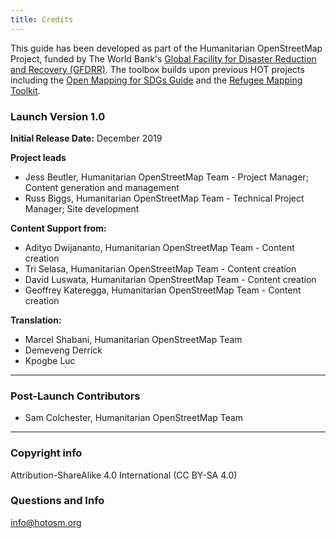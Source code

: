 ```yaml
---
title: Credits
---
```


This guide has been developed as part of the Humanitarian OpenStreetMap Project, funded by The World Bank's [Global Facility for Disaster Reduction and Recovery (GFDRR)](https://www.gfdrr.org/en). The toolbox builds upon previous HOT projects including the [Open Mapping for SDGs Guide](https://hotosm.github.io/gpsdd-documentation/) and the [Refugee Mapping Toolkit](https://www.hotosm.org/updates/participatory-mapping-toolkit-a-guide-for-refugee-contexts/).

### Launch Version 1.0

**Initial Release Date:** December 2019

**Project leads** 
* Jess Beutler, Humanitarian OpenStreetMap Team - Project Manager; Content generation and management 
* Russ Biggs, Humanitarian OpenStreetMap Team - Technical Project Manager; Site development 

**Content Support from:** 

* Adityo Dwijananto, Humanitarian OpenStreetMap Team - Content creation 
* Tri Selasa, Humanitarian OpenStreetMap Team - Content creation 
* David Luswata, Humanitarian OpenStreetMap Team - Content creation 
* Geoffrey Kateregga, Humanitarian OpenStreetMap Team - Content creation

**Translation:** 

* Marcel Shabani, Humanitarian OpenStreetMap Team 
* Demeveng Derrick 
* Kpogbe Luc 

****

### Post-Launch Contributors 

* Sam Colchester, Humanitarian OpenStreetMap Team

****

### Copyright info
Attribution-ShareAlike 4.0 International (CC BY-SA 4.0)

### Questions and Info
info@hotosm.org
